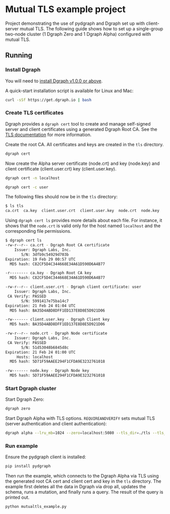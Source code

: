 # Mutual TLS example project

Project demonstrating the use of pydgraph and Dgraph set up with client-server
mutual TLS. The following guide shows how to set up a single-group two-node
cluster (1 Dgraph Zero and 1 Dgraph Alpha) configured with mutual TLS.

## Running

### Install Dgraph

You will need to [install Dgraph v1.0.0 or
above](https://docs.dgraph.io/get-started/#step-1-install-dgraph).

A quick-start installation script is available for Linux and Mac:

```sh
curl -sSf https://get.dgraph.io | bash
```

### Create TLS certificates

Dgraph provides a `dgraph cert` tool to create and manage self-signed
server and client certificates using a generated Dgraph Root CA. See the [TLS
documentation](https://docs.dgraph.io/deploy/#tls-configuration) for more
information.

Create the root CA. All certificates and keys are created in the `tls` directory.

```sh
dgraph cert
```

Now create the Alpha server certificate (node.crt) and key (node.key) and client
certificate (client.user.crt) key (client.user.key).

```sh
dgraph cert -n localhost
```

```sh
dgraph cert -c user
```

The following files should now be in the `tls` directory:

```sh
$ ls tls
ca.crt  ca.key  client.user.crt  client.user.key  node.crt  node.key
```

Using `dgraph cert ls` provides more details about each file. For instance, it
shows that the `node.crt` is valid only for the host named `localhost` and the
corresponding file permissions.

```sh
$ dgraph cert ls
-rw-r--r-- ca.crt - Dgraph Root CA certificate
    Issuer: Dgraph Labs, Inc.
       S/N: 3dfb9c54929d703b
Expiration: 19 Feb 29 00:57 UTC
  MD5 hash: C82CF5D4C344668E34A61D590D6A4B77

-r-------- ca.key - Dgraph Root CA key
  MD5 hash: C82CF5D4C344668E34A61D590D6A4B77

-rw-r--r-- client.user.crt - Dgraph client certificate: user
    Issuer: Dgraph Labs, Inc.
 CA Verify: PASSED
       S/N: 5991417e75ba14c7
Expiration: 21 Feb 24 01:04 UTC
  MD5 hash: BA35D4ABD8DFF1ED137E8D8E5D921D06

-rw------- client.user.key - Dgraph Client key
  MD5 hash: BA35D4ABD8DFF1ED137E8D8E5D921D06

-rw-r--r-- node.crt - Dgraph Node certificate
    Issuer: Dgraph Labs, Inc.
 CA Verify: PASSED
       S/N: 51d53048b6845d8c
Expiration: 21 Feb 24 01:00 UTC
     Hosts: localhost
  MD5 hash: 5D71F59AAEE294F1CFDA9E3232761018

-rw------- node.key - Dgraph Node key
  MD5 hash: 5D71F59AAEE294F1CFDA9E3232761018
```

### Start Dgraph cluster

Start Dgraph Zero:

```sh
dgraph zero
```

Start Dgraph Alpha with TLS options. `REQUIREANDVERIFY` sets mutual TLS (server authentication and client authentication):

```sh
dgraph alpha --lru_mb=1024 --zero=localhost:5080 --tls_dir=./tls --tls_client_auth=REQUIREANDVERIFY
```

### Run example

Ensure the pydgraph client is installed:

```sh
pip install pydgraph
```

Then run the example, which connects to the Dgraph Alpha via TLS using the
generated root CA cert and client cert and key in the `tls` directory. The
example first deletes all the data in Dgraph via drop all, updates the schema,
runs a mutation, and finally runs a query. The result of the query is printed
out.

```sh
python mutualtls_example.py
```

